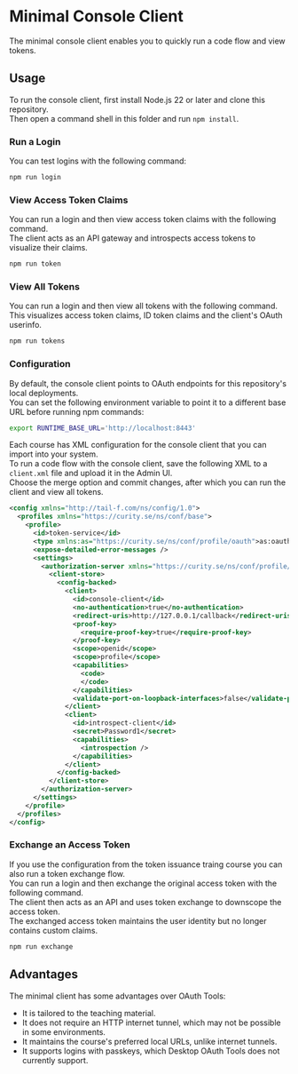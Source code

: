 # Minimal Console Client

The minimal console client enables you to quickly run a code flow and view tokens.

## Usage

To run the console client, first install Node.js 22 or later and clone this repository.\
Then open a command shell in this folder and run `npm install`.

### Run a Login

You can test logins with the following command:

```bash
npm run login
```

### View Access Token Claims

You can run a login and then view access token claims with the following command.\
The client acts as an API gateway and introspects access tokens to visualize their claims.

```bash
npm run token
```

### View All Tokens

You can run a login and then view all tokens with the following command.\
This visualizes access token claims, ID token claims and the client's OAuth userinfo.

```bash
npm run tokens
```

### Configuration

By default, the console client points to OAuth endpoints for this repository's local deployments.\
You can set the following environment variable to point it to a different base URL before running npm commands:

```bash
export RUNTIME_BASE_URL='http://localhost:8443'
```

Each course has XML configuration for the console client that you can import into your system.\
To run a code flow with the console client, save the following XML to a `client.xml` file and upload it in the Admin UI.\
Choose the merge option and commit changes, after which you can run the client and view all tokens.

```xml
<config xmlns="http://tail-f.com/ns/config/1.0">
  <profiles xmlns="https://curity.se/ns/conf/base">
    <profile>
      <id>token-service</id>
      <type xmlns:as="https://curity.se/ns/conf/profile/oauth">as:oauth-service</type>
      <expose-detailed-error-messages />
      <settings>
        <authorization-server xmlns="https://curity.se/ns/conf/profile/oauth">
          <client-store>
            <config-backed>
              <client>
                <id>console-client</id>
                <no-authentication>true</no-authentication>
                <redirect-uris>http://127.0.0.1/callback</redirect-uris>
                <proof-key>
                  <require-proof-key>true</require-proof-key>
                </proof-key>
                <scope>openid</scope>
                <scope>profile</scope>
                <capabilities>
                  <code>
                  </code>
                </capabilities>
                <validate-port-on-loopback-interfaces>false</validate-port-on-loopback-interfaces>
              </client>
              <client>
                <id>introspect-client</id>
                <secret>Password1</secret>
                <capabilities>
                  <introspection />
                </capabilities>
              </client>
            </config-backed>
          </client-store>
        </authorization-server>
      </settings>
    </profile>
  </profiles>
</config>
```

### Exchange an Access Token

If you use the configuration from the token issuance traing course you can also run a token exchange flow.\
You can run a login and then exchange the original access token with the following command.\
The client then acts as an API and uses token exchange to downscope the access token.\
The exchanged access token maintains the user identity but no longer contains custom claims.

```bash
npm run exchange
```

## Advantages

The minimal client has some advantages over OAuth Tools:

- It is tailored to the teaching material.
- It does not require an HTTP internet tunnel, which may not be possible in some environments.
- It maintains the course's preferred local URLs, unlike internet tunnels.
- It supports logins with passkeys, which Desktop OAuth Tools does not currently support.

